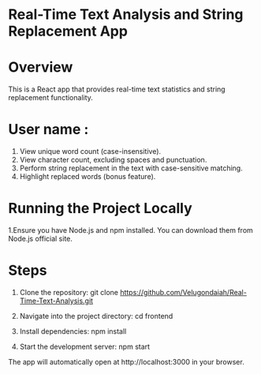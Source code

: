 
<!-- Project -->
# Real-Time Text Analysis and String Replacement App

# Overview
This is a React app that provides real-time text statistics and string replacement functionality.
# User name :

1. View unique word count (case-insensitive).
2. View character count, excluding spaces and punctuation.
3. Perform string replacement in the text with case-sensitive matching.
4. Highlight replaced words (bonus feature).

# Running the Project Locally
<!-- Prerequisites -->

1.Ensure you have Node.js and npm installed. You can download them from Node.js official site.

# Steps

1. Clone the repository: git clone https://github.com/Velugondaiah/Real-Time-Text-Analysis.git

2. Navigate into the project directory: cd frontend

3. Install dependencies: npm install

4. Start the development server: npm start

The app will automatically open at http://localhost:3000 in your browser.


